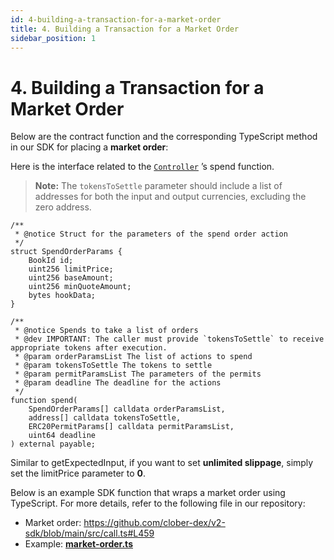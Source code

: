 ```yaml
---
id: 4-building-a-transaction-for-a-market-order
title: 4. Building a Transaction for a Market Order
sidebar_position: 1
---
```


# **4. Building a Transaction for a Market Order**

Below are the contract function and the corresponding TypeScript method in our SDK for placing a **market order**:

Here is the interface related to the [`Controller`](https://github.com/clober-dex/v2-sdk/blob/main/src/constants/addresses.ts#L7) ’s spend function.

> **Note:** The `tokensToSettle` parameter should include a list of addresses for both the input and output currencies, excluding the zero address.
>

```solidity
/**
 * @notice Struct for the parameters of the spend order action
 */
struct SpendOrderParams {
    BookId id;
    uint256 limitPrice;
    uint256 baseAmount;
    uint256 minQuoteAmount;
    bytes hookData;
}

/**
 * @notice Spends to take a list of orders
 * @dev IMPORTANT: The caller must provide `tokensToSettle` to receive appropriate tokens after execution.
 * @param orderParamsList The list of actions to spend
 * @param tokensToSettle The tokens to settle
 * @param permitParamsList The parameters of the permits
 * @param deadline The deadline for the actions
 */
function spend(
    SpendOrderParams[] calldata orderParamsList,
    address[] calldata tokensToSettle,
    ERC20PermitParams[] calldata permitParamsList,
    uint64 deadline
) external payable;
```

Similar to getExpectedInput, if you want to set **unlimited slippage**, simply set the limitPrice parameter to **0**.

Below is an example SDK function that wraps a market order using TypeScript. For more details, refer to the following file in our repository:

- Market order: https://github.com/clober-dex/v2-sdk/blob/main/src/call.ts#L459
- Example: [**market-order.ts**](https://github.com/clober-dex/v2-sdk/blob/main/examples/market-order.ts)